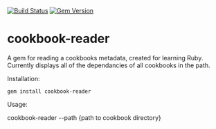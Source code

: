 [![Build Status](https://secure.travis-ci.org/keviny22/cookbook-reader.png)](http://travis-ci.org/keviny22/cookbook-reader)
[![Gem Version](https://badge.fury.io/rb/cookbook-reader.png)](http://badge.fury.io/rb/cookbook-reader)


cookbook-reader
===============

A gem for reading a cookbooks metadata, created for learning Ruby.
Currently displays all of the dependancies of all cookbooks in the path.

Installation:

`gem install cookbook-reader`

Usage:

cookbook-reader --path {path to cookbook directory}


